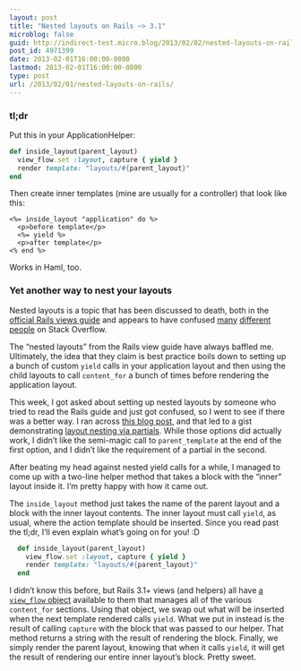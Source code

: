 ```yaml
---
layout: post
title: "Nested layouts on Rails ~> 3.1"
microblog: false
guid: http://indirect-test.micro.blog/2013/02/02/nested-layouts-on-rails/
post_id: 4971399
date: 2013-02-01T16:00:00-0800
lastmod: 2013-02-01T16:00:00-0800
type: post
url: /2013/02/01/nested-layouts-on-rails/
---
```


### tl;dr

Put this in your ApplicationHelper:

```ruby
def inside_layout(parent_layout)
  view_flow.set :layout, capture { yield }
  render template: "layouts/#{parent_layout}"
end
```

Then create inner templates (mine are usually for a controller) that look like this:

```erb
<%= inside_layout "application" do %>
  <p>before template</p>
  <%= yield %>
  <p>after template</p>
<% end %>
```

Works in Haml, too.

### Yet another way to nest your layouts

Nested layouts is a topic that has been discussed to death, both in the [official Rails views guide](http://guides.rubyonrails.org/layouts_and_rendering.html) and appears to have confused [many](http://stackoverflow.com/questions/6539239/multiple-level-nested-layout-in-rails-3) [different](http://stackoverflow.com/questions/741945/nested-layouts-in-ruby-on-rails) [people](http://stackoverflow.com/questions/4208380/confused-on-advanced-rails-layout-nesting) on Stack Overflow.

The “nested layouts” from the Rails view guide have always baffled me. Ultimately, the idea that they claim is best practice boils down to setting up a bunch of custom `yield` calls in your application layout and then using the child layouts to call `content_for` a bunch of times before rendering the application layout.

This week, I got asked about setting up nested layouts by someone who tried to read the Rails guide and just got confused, so I went to see if there was a better way. I ran across [this blog post](http://m.onkey.org/nested-layouts-in-rails-3), and that led to a gist demonstrating [layout nesting via partials](https://gist.github.com/740835). While those options did actually work, I didn’t like the semi-magic call to `parent_template` at the end of the first option, and I didn’t like the requirement of a partial in the second.

After beating my head against nested yield calls for a while, I managed to come up with a two-line helper method that takes a block with the “inner” layout inside it. I’m pretty happy with how it came out.

The `inside_layout` method just takes the name of the parent layout and a block with the inner layout contents. The inner layout must call `yield`, as usual, where the action template should be inserted. Since you read past the tl;dr, I’ll even explain what’s going on for you! :D

```ruby
  def inside_layout(parent_layout)
    view_flow.set :layout, capture { yield }
    render template: "layouts/#{parent_layout}"
  end
```

I didn’t know this before, but Rails 3.1+ views (and helpers) all have [a `view_flow` object](https://github.com/rails/rails/blob/master/actionpack/lib/action_view/flows.rb#L4) available to them that manages all of the various `content_for` sections. Using that object, we swap out what will be inserted when the next template rendered calls `yield`. What we put in instead is the result of calling `capture` with the block that was passed to our helper. That method returns a string with the result of rendering the block. Finally, we simply render the parent layout, knowing that when it calls `yield`, it will get the result of rendering our entire inner layout’s block. Pretty sweet.
